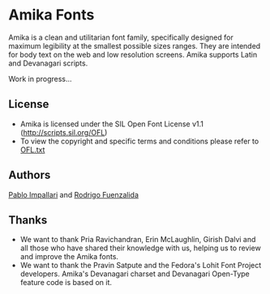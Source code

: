 Amika Fonts
======================

Amika is a clean and utilitarian font family, specifically designed for maximum legibility at the smallest possible sizes ranges.
They are intended for body text on the web and low resolution screens. Amika supports Latin and Devanagari scripts.

Work in progress...

## License

- Amika is licensed under the SIL Open Font License v1.1 (<http://scripts.sil.org/OFL>)
- To view the copyright and specific terms and conditions please refer to [OFL.txt](https://github.com/impallari/Amika-Devanagari-Fonts/blob/master/OFL.txt)

## Authors

[Pablo Impallari](http://www.impallari.com) and [Rodrigo Fuenzalida](http://www.rfuenzalida.com)

## Thanks

- We want to thank Pria Ravichandran, Erin McLaughlin, Girish Dalvi and all those who have shared their knowledge with us, helping us to review and improve the Amika fonts.
- We want to thank the Pravin Satpute and the Fedora's Lohit Font Project developers. Amika's Devanagari charset and Devanagari Open-Type feature code is based on it.